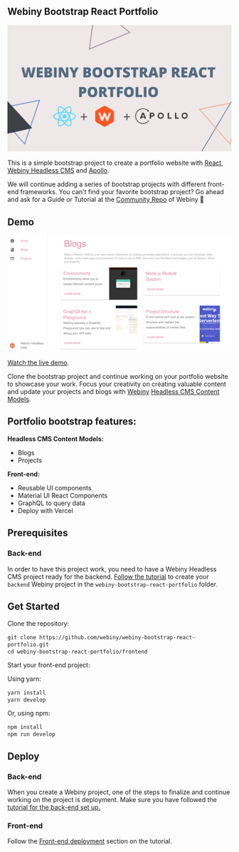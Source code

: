 ## Webiny Bootstrap React Portfolio

![Bootstrap cover](./frontend/src/assets/webiny-bootstrap-react-portfolio.png)

This is a simple bootstrap project to create a portfolio website with [React](https://reactjs.org/), [Webiny Headless CMS](https://www.webiny.com/serverless-app/headless-cms) and [Apollo](https://www.apollographql.com/docs/react/).

We will continue adding a series of bootstrap projects with different front-end frameworks. You can't find your favorite bootstrap project? Go ahead and ask for a Guide or Tutorial at the [Community Repo](https://github.com/webiny/community/issues/new/choose) of Webiny 🚀

## Demo
![Blogs](./frontend/src/assets/blogs.png "Blogs page on React Starter Portfolio")

[Watch the live demo](https://webiny-bootstrap-react-portfolio.vercel.app/).

Clone the bootstrap project and continue working on your portfolio website to showcase your work. Focus your creativity on creating valuable content and update your projects and blogs with [Webiny](webiny.com) [Headless CMS Content Models](http://docs.webiny.com/docs/webiny-apps/headless-cms/features/content-modeling).

## Portfolio bootstrap features:

**Headless CMS Content Models:**
* Blogs
* Projects

**Front-end:**
- Reusable UI components
- Material UI React Components 
- GraphQL to query data
- Deploy with Vercel

## Prerequisites

### Back-end
In order to have this project work, you need to have a Webiny Headless CMS project ready for the backend.
[Follow the tutorial](http://docs.webiny.com/docs/tutorials/build-a-portfolio-website-with-react-webiny-apollo#11-webiny-headless-cms-project) to create your `backend` Webiny project in the `webiny-bootstrap-react-portfolio` folder.

## Get Started

Clone the repository:

```
git clone https://github.com/webiny/webiny-bootstrap-react-portfolio.git
cd webiny-bootstrap-react-portfolio/frontend
```
Start your front-end project:

Using yarn:
```
yarn install
yarn develop
```
Or, using npm:

```
npm install
npm run develop
```

## Deploy

### Back-end

When you create a Webiny project, one of the steps to finalize and continue working on the project is deployment. Make sure you have followed the [tutorial for the back-end set up.](http://docs.webiny.com/docs/tutorials/build-a-portfolio-website-with-react-webiny-apollo#11-webiny-headless-cms-project)

### Front-end

Follow the [Front-end deployment](http://docs.webiny.com/docs/tutorials/build-a-portfolio-website-with-react-webiny-apollo#27-deployment) section on the tutorial.
